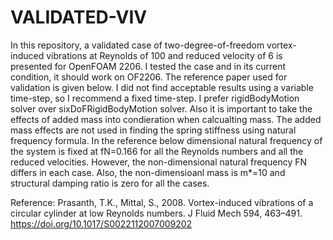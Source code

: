 # VALIDATED-VIV
In this repository, a validated case of two-degree-of-freedom vortex-induced vibrations at Reynolds of 100 and reduced velocity of 6 is presented for OpenFOAM 2206. I tested the case and in its current condition, it should work on OF2206. The reference paper used for validation is given below. I did not find acceptable results using a variable time-step, so I recommend a fixed time-step. I prefer rigidBodyMotion solver over sixDoFRigidBodyMotion solver. Also it is important to take the effects of added mass into condieration when calcualting mass. The added mass effects are not used in finding the spring stiffness using natural frequency formula. In the reference below dimensional natural frequency of the system is fixed at fN=0.166 for all the Reynolds numbers and all the reduced velocities. However, the non-dimensional natural frequency FN differs in each case. Also, the non-dimensioanl mass is m*=10 and structural damping ratio is zero for all the cases.

Reference:
Prasanth, T.K., Mittal, S., 2008. Vortex-induced vibrations of a circular cylinder at low Reynolds numbers. J Fluid Mech 594, 463–491. https://doi.org/10.1017/S0022112007009202
